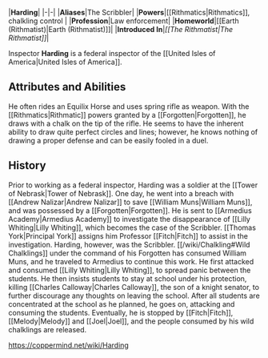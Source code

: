 |**Harding**|
|-|-|
|**Aliases**|The Scribbler|
|**Powers**|[[Rithmatics\|Rithmatics]], chalkling control |
|**Profession**|Law enforcement|
|**Homeworld**|[[Earth (Rithmatist)\|Earth (Rithmatist)]]|
|**Introduced In**|*[[The Rithmatist\|The Rithmatist]]*|

Inspector **Harding** is a federal inspector of the [[United Isles of America\|United Isles of America]].

## Attributes and Abilities
He often rides an Equilix Horse and uses spring rifle as weapon. With the [[Rithmatics\|Rithmatic]] powers granted by a [[Forgotten\|Forgotten]], he draws with a chalk on the tip of the rifle. He seems to have the inherent ability to draw quite perfect circles and lines; however, he knows nothing of drawing a proper defense and can be easily fooled in a duel.

## History
Prior to working as a federal inspector, Harding was a soldier at the [[Tower of Nebrask\|Tower of Nebrask]]. One day, he went into a breach with [[Andrew Nalizar\|Andrew Nalizar]] to save [[William Muns\|William Muns]], and was possessed by a [[Forgotten\|Forgotten]].
He is sent to [[Armedius Academy\|Armedius Academy]] to investigate the disappearance of [[Lilly Whiting\|Lilly Whiting]], which becomes the case of the Scribbler.
[[Thomas York\|Principal York]] assigns him Professor [[Fitch\|Fitch]] to assist in the investigation.
Harding, however, was the Scribbler. [[/wiki/Chalkling#Wild Chalklings]] under the command of his Forgotten has consumed William Muns, and he traveled to Armedius to continue this work. He first attacked and consumed [[Lilly Whiting\|Lilly Whiting]], to spread panic between the students. He then insists students to stay at school under his protection, killing [[Charles Calloway\|Charles Calloway]], the son of a knight senator, to further discourage any thoughts on leaving the school. After all students are concentrated at the school as he planned, he goes on, attacking and consuming the students. Eventually, he is stopped by [[Fitch\|Fitch]], [[Melody\|Melody]] and [[Joel\|Joel]], and the people consumed by his wild chalklings are released.



https://coppermind.net/wiki/Harding